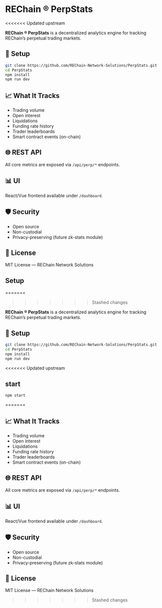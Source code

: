 # REChain ® PerpStats
<<<<<<< Updated upstream

**REChain ® PerpStats** is a decentralized analytics engine for tracking REChain’s perpetual trading markets.

## 🔧 Setup

```bash
git clone https://github.com/REChain-Network-Solutions/PerpStats.git
cd PerpStats
npm install
npm run dev
```

## 📈 What It Tracks

- Trading volume
- Open interest
- Liquidations
- Funding rate history
- Trader leaderboards
- Smart contract events (on-chain)

## 🌐 REST API

All core metrics are exposed via `/api/perp/*` endpoints.

## 📊 UI

React/Vue frontend available under `/dashboard`.

## 🛡 Security

- Open source
- Non-custodial
- Privacy-preserving (future zk-stats module)

## 🧾 License

MIT License — REChain Network Solutions

## Setup
=======
>>>>>>> Stashed changes

**REChain ® PerpStats** is a decentralized analytics engine for tracking REChain’s perpetual trading markets.

## 🔧 Setup

```bash
git clone https://github.com/REChain-Network-Solutions/PerpStats.git
cd PerpStats
npm install
npm run dev
```

<<<<<<< Updated upstream
## start
```shell
npm start
```
=======
## 📈 What It Tracks

- Trading volume
- Open interest
- Liquidations
- Funding rate history
- Trader leaderboards
- Smart contract events (on-chain)

## 🌐 REST API

All core metrics are exposed via `/api/perp/*` endpoints.

## 📊 UI

React/Vue frontend available under `/dashboard`.

## 🛡 Security

- Open source
- Non-custodial
- Privacy-preserving (future zk-stats module)

## 🧾 License

MIT License — REChain Network Solutions
>>>>>>> Stashed changes
